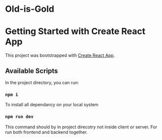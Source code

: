 # Old-is-Gold

# Getting Started with Create React App

This project was bootstrapped with [Create React App](https://github.com/facebook/create-react-app).

## Available Scripts

In the project directory, you can run:

### `npm i `
To install all dependancy on your local system 

### `npm run dev`

This command should by in project direcotry not inside client or server.
For run both frontend and backend together.
